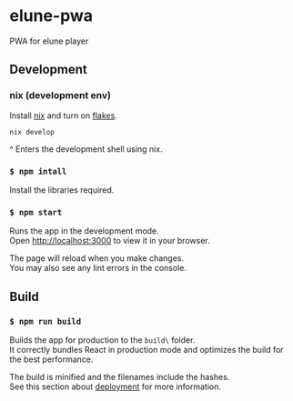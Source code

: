 # elune-pwa
PWA for elune player

## Development

### nix (development env)

Install [nix](https://nixos.org/download.html#download-nix) and turn on [flakes](https://nixos.wiki/wiki/Flakes).

```
nix develop
```
^ Enters the development shell using nix.

### `$ npm intall`
Install the libraries required.

### `$ npm start`
Runs the app in the development mode.\
Open [http://localhost:3000](http://localhost:3000) to view it in your browser.

The page will reload when you make changes.\
You may also see any lint errors in the console.

## Build
### `$ npm run build`
Builds the app for production to the `build\` folder.\
It correctly bundles React in production mode and optimizes the build for the best performance.

The build is minified and the filenames include the hashes.\
See this section about [deployment](https://facebook.github.io/create-react-app/docs/deployment) for more information.
